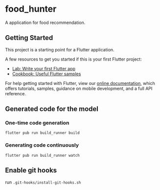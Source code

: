 # food_hunter

A application for food recommendation.

## Getting Started

This project is a starting point for a Flutter application.

A few resources to get you started if this is your first Flutter project:

- [Lab: Write your first Flutter app](https://flutter.dev/docs/get-started/codelab)
- [Cookbook: Useful Flutter samples](https://flutter.dev/docs/cookbook)

For help getting started with Flutter, view our
[online documentation](https://flutter.dev/docs), which offers tutorials,
samples, guidance on mobile development, and a full API reference.

## Generated code for the model  

### One-time code generation
  `flutter pub run build_runner build`
  
### Generating code continuously
  `flutter pub run build_runner watch`


## Enable git hooks
run `.git-hooks/install-git-hooks.sh`